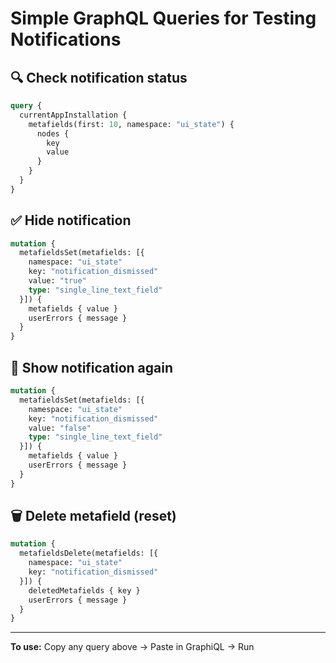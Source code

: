 # Simple GraphQL Queries for Testing Notifications

## 🔍 **Check notification status**
```graphql
query {
  currentAppInstallation {
    metafields(first: 10, namespace: "ui_state") {
      nodes { 
        key
        value 
      }
    }
  }
}
```

## ✅ **Hide notification**
```graphql
mutation {
  metafieldsSet(metafields: [{
    namespace: "ui_state"
    key: "notification_dismissed"
    value: "true"
    type: "single_line_text_field"
  }]) {
    metafields { value }
    userErrors { message }
  }
}
```

## 🔄 **Show notification again**
```graphql
mutation {
  metafieldsSet(metafields: [{
    namespace: "ui_state"
    key: "notification_dismissed"
    value: "false"
    type: "single_line_text_field"
  }]) {
    metafields { value }
    userErrors { message }
  }
}
```

## 🗑️ **Delete metafield (reset)**
```graphql
mutation {
  metafieldsDelete(metafields: [{
    namespace: "ui_state"
    key: "notification_dismissed"
  }]) {
    deletedMetafields { key }
    userErrors { message }
  }
}
```

---

**To use:** Copy any query above → Paste in GraphiQL → Run 